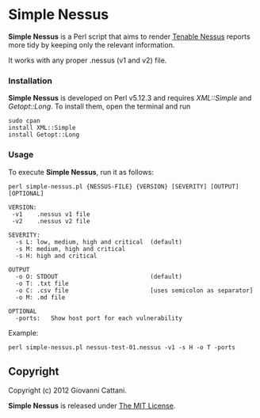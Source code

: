 # Simple Nessus

**Simple Nessus** is a Perl script that aims to render [Tenable Nessus](http://www.tenable.com/products/nessus) reports more tidy by keeping only the relevant information.

It works with any proper .nessus (v1 and v2) file.

### Installation

**Simple Nessus** is developed on Perl v5.12.3 and requires _XML::Simple_ and _Getopt::Long_. To install them, open the terminal and run

	sudo cpan
	install XML::Simple
	install Getopt::Long


### Usage

To execute **Simple Nessus**, run it as follows:
	
	perl simple-nessus.pl {NESSUS-FILE} {VERSION} [SEVERITY] [OUTPUT] [OPTIONAL]

	VERSION:
	 -v1	.nessus v1 file
	 -v2	.nessus v2 file
	
	SEVERITY:
	  -s L:	low, medium, high and critical	(default)
	  -s M:	medium, high and critical
	  -s H:	high and critical
	
	OUTPUT
	  -o O:	STDOUT							(default)
	  -o T:	.txt file
	  -o C:	.csv file						[uses semicolon as separator]
	  -o M:	.md file
	
	OPTIONAL
	  -ports:	Show host port for each vulnerability

Example:

	perl simple-nessus.pl nessus-test-01.nessus -v1 -s H -o T -ports
	

## Copyright

Copyright (c) 2012 Giovanni Cattani.

**Simple Nessus** is released under [The MIT License](http://www.opensource.org/licenses/mit-license.php).